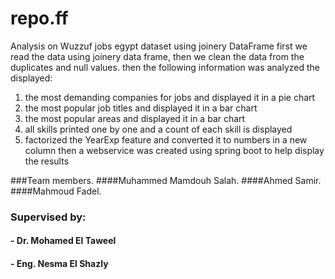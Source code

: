 # repo.ff
Analysis on Wuzzuf jobs egypt dataset using joinery DataFrame
first we read the data using joinery data frame, then  we clean the data from the duplicates and null values.
then the following information was analyzed the displayed:
  1) the most demanding companies for jobs and displayed it in a pie chart
  2) the most popular job titles and displayed it in a bar chart 
  3) the most popular areas and displayed it in a bar chart 
  4) all skills printed one by one and a count of each skill is displayed 
  5) factorized the YearExp feature and converted it to numbers in a new column
then a webservice was created using spring boot to help display the results

###Team members.
####Muhammed Mamdouh Salah.
####Ahmed Samir.
####Mahmoud Fadel.



### Supervised by:
####  - Dr. Mohamed El Taweel
####  - Eng. Nesma El Shazly
